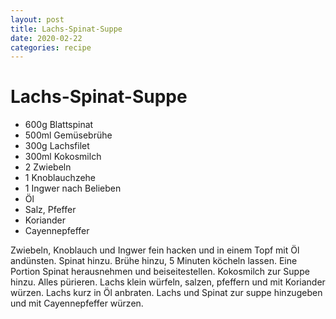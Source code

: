```yaml
---
layout: post
title: Lachs-Spinat-Suppe
date: 2020-02-22
categories: recipe
---
```

# Lachs-Spinat-Suppe

- 600g Blattspinat
- 500ml Gemüsebrühe
- 300g Lachsfilet
- 300ml Kokosmilch
- 2 Zwiebeln
- 1 Knoblauchzehe
- 1 Ingwer nach Belieben
- Öl
- Salz, Pfeffer
- Koriander
- Cayennepfeffer

Zwiebeln, Knoblauch und Ingwer fein hacken und in einem Topf mit Öl andünsten.
Spinat hinzu.
Brühe hinzu, 5 Minuten köcheln lassen.
Eine Portion Spinat herausnehmen und beiseitestellen.
Kokosmilch zur Suppe hinzu.
Alles pürieren.
Lachs klein würfeln, salzen, pfeffern und mit Koriander würzen.
Lachs kurz in Öl anbraten.
Lachs und Spinat zur suppe hinzugeben und mit Cayennepfeffer würzen.
